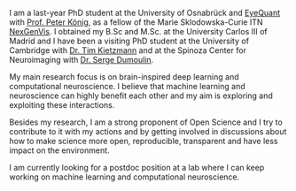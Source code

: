I am a last-year PhD student at the University of Osnabrück and [EyeQuant](https://eyequant.com) with [Prof. Peter König](https://portal.ikw.uni-osnabrueck.de/~NBP/PeterKoenig.html), as a fellow of the Marie Sklodowska-Curie ITN [NexGenVis](https://www.nextgenvis.eu). I obtained my B.Sc and M.Sc. at the University Carlos III of Madrid and I have been a visiting PhD student at the University of Cambridge with [Dr. Tim Kietzmann](http://www.timkietzmann.de/) and at the Spinoza Center for Neuroimaging with [Dr. Serge Dumoulin](http://www.spinozacentre.nl/dumoulin/).

My main research focus is on brain-inspired deep learning and computational neuroscience. I believe that machine learning and neuroscience can highly benefit each other and my aim is exploring and exploiting these interactions.

Besides my research, I am a strong proponent of Open Science and I try to contribute to it with my actions and by getting involved in discussions about how to make science more open, reproducible, transparent and have less impact on the environment.

I am currently looking for a postdoc position at a lab where I can keep working on machine learning and computational neuroscience.

